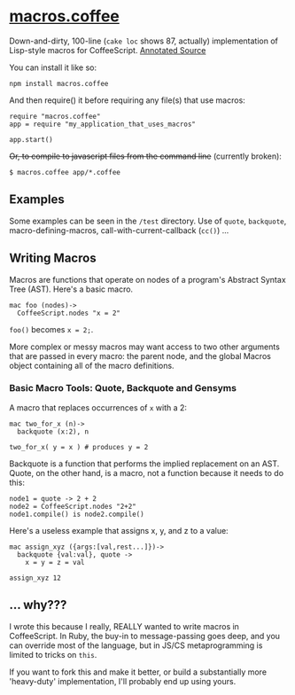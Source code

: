 [macros.coffee](http://mrluc.github.com/macros.coffee/)
=============

Down-and-dirty, 100-line (`cake loc` shows 87, actually) implementation of Lisp-style macros for CoffeeScript. [Annotated Source](http://mrluc.github.com/macros.coffee/docs/macros.html) 

You can install it like so:

    npm install macros.coffee

And then require() it before requiring any file(s) that use macros:

    require "macros.coffee"
    app = require "my_application_that_uses_macros" 

    app.start()

~~Or, to compile to javascript files from the command line~~ (currently broken):

    $ macros.coffee app/*.coffee

## Examples

Some examples can be seen in the `/test` directory. Use of `quote`, `backquote`,
macro-defining-macros, call-with-current-callback (`cc()`) ...

## Writing Macros

Macros are functions that operate on nodes of a program's Abstract Syntax Tree (AST). Here's a basic macro.

    mac foo (nodes)->
      CoffeeScript.nodes "x = 2"

`foo()` becomes `x = 2;`.

More complex or messy macros may want access to two other arguments that are passed in 
every macro: the parent node, and the global Macros object containing all of the
macro definitions.

### Basic Macro Tools: Quote, Backquote and Gensyms

A macro that replaces occurrences of `x` with a 2:

    mac two_for_x (n)->
      backquote (x:2), n

    two_for_x( y = x ) # produces y = 2

Backquote is a function that performs the implied replacement on an AST. Quote,
on the other hand, is a macro, not a function because it needs to do this:

    node1 = quote -> 2 + 2
    node2 = CoffeeScript.nodes "2+2"
    node1.compile() is node2.compile()

Here's a useless example that assigns x, y, and z to a value:

    mac assign_xyz ({args:[val,rest...]})->
      backquote {val:val}, quote ->
        x = y = z = val

    assign_xyz 12

## ... why???

I wrote this because I really, REALLY wanted to write macros in CoffeeScript. In Ruby, the buy-in to message-passing goes deep, and you can override most of the language, but in JS/CS metaprogramming is limited to tricks on `this`.

If you want to fork this and make it better, or build a substantially more 'heavy-duty' implementation, I'll probably end up using yours.